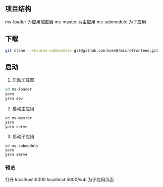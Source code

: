 ## 项目结构

ms-loader 为应用加载器
ms-master 为主应用
ms-submodule 为子应用

## 下载

```bash
git clone --recurse-submodules git@github.com:kwen8/microfrontend.git
```

## 启动

1. 启动加载器

```bash
cd ms-loader
yarn
yarn dev
```

2. 启动主应用

```
cd ms-master
yarn
yarn serve
```

3. 启动子应用

```
cd ms-submodule
yarn
yarn serve
```

### 预览

打开 localhost:5000
localhost:5000/sub 为子应用页面
